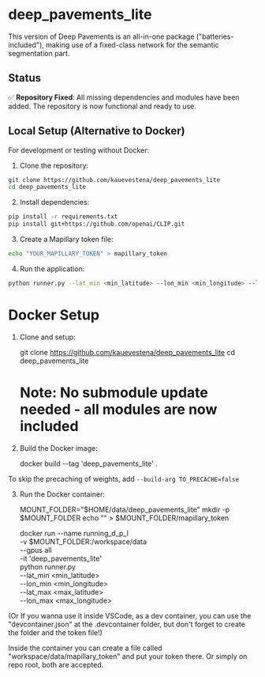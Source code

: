 # deep_pavements_lite

This version of Deep Pavements is an all-in-one package ("batteries-included"), making use of a fixed-class network for the semantic segmentation part.

## Status

✅ **Repository Fixed**: All missing dependencies and modules have been added. The repository is now functional and ready to use.

## Local Setup (Alternative to Docker)

For development or testing without Docker:

1) Clone the repository:
```bash
git clone https://github.com/kauevestena/deep_pavements_lite
cd deep_pavements_lite
```

2) Install dependencies:
```bash
pip install -r requirements.txt
pip install git+https://github.com/openai/CLIP.git
```

3) Create a Mapillary token file:
```bash
echo "YOUR_MAPILLARY_TOKEN" > mapillary_token
```

4) Run the application:
```bash
python runner.py --lat_min <min_latitude> --lon_min <min_longitude> --lat_max <max_latitude> --lon_max <max_longitude>
```

# Docker Setup

1) Clone and setup:

    git clone https://github.com/kauevestena/deep_pavements_lite
    cd deep_pavements_lite
    # Note: No submodule update needed - all modules are now included

2) Build the Docker image:

    docker build --tag 'deep_pavements_lite' .

To skip the precaching of weights, add `--build-arg TO_PRECACHE=false`

3) Run the Docker container:

    MOUNT_FOLDER="$HOME/data/deep_pavements_lite"
    mkdir -p $MOUNT_FOLDER
    echo "<YOUR MAPILLARY TOKEN>" > $MOUNT_FOLDER/mapillary_token

    docker run --name running_d_p_l \
        -v $MOUNT_FOLDER:/workspace/data \
        --gpus all \
        -it 'deep_pavements_lite' \
        python runner.py \
            --lat_min <min_latitude> \
            --lon_min <min_longitude> \
            --lat_max <max_latitude> \
            --lon_max <max_longitude>

(Or If you wanna use it inside VSCode, as a dev container, you can use the "devcontainer.json" at the .devcontainer folder, but don't forget to create the folder and the token file!)

Inside the container you can create a file called "workspace/data/mapillary_token" and put your token there. Or simply on repo root, both are accepted.